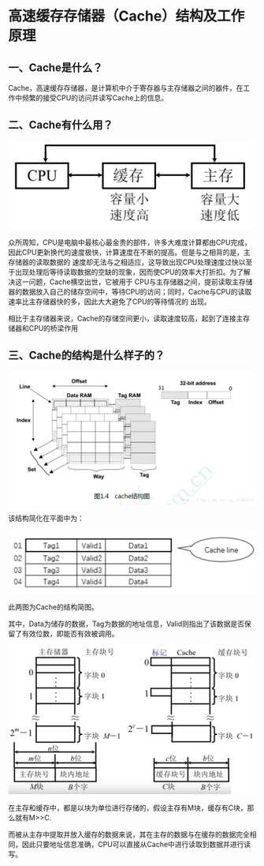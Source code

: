#  高速缓存存储器（Cache）结构及工作原理

##  一、Cache是什么？

Cache，高速缓存存储器，是计算机中介于寄存器与主存储器之间的器件，在工作中频繁的接受CPU的访问并读写Cache上的信息。

## 二、Cache有什么用？

![image](https://raw.githubusercontent.com/Dead-fisher/ichw/master/TIM%E5%9B%BE%E7%89%8720181003172429.png)

众所周知，CPU是电脑中最核心最金贵的部件，许多大难度计算都由CPU完成，因此CPU更新换代的速度极快，计算速度在不断的提高。但是与之相背的是，主存储器的读取数据的
速度却无法与之相适应，这导致出现CPU处理速度过快以至于出现处理后等待读取数据的空缺的现象，因而使CPU的效率大打折扣。为了解决这一问题，Cache横空出世，它被用于
CPU与主存储器之间，提前读取主存储器的数据放入自己的储存空间中，等待CPU的访问；同时，Cache与CPU的读取速率比主存储器快的多，因此大大避免了CPU的等待情况的
出现。

相比于主存储器来说，Cache的存储空间更小，读取速度较高，起到了连接主存储器和CPU的桥梁作用

## 三、Cache的结构是什么样子的？

![image](https://raw.githubusercontent.com/Dead-fisher/ichw/master/20171115142152426.png)

该结构简化在平面中为：

![image](https://raw.githubusercontent.com/Dead-fisher/ichw/master/TIM%E5%9B%BE%E7%89%8720181003203127.png)

此两图为Cache的结构简图。

其中，Data为储存的数据，Tag为数据的地址信息，Valid则指出了该数据是否保留了有效位数，即能否有效被调用。

![image](https://raw.githubusercontent.com/Dead-fisher/ichw/master/Inked%E4%B8%BB%E5%AD%98%E4%B8%8E%E7%BC%93%E5%AD%98_LI.jpg)

在主存和缓存中，都是以块为单位进行存储的，假设主存有M块，缓存有C块，那么就有M>>C.

而被从主存中提取并放入缓存的数据来说，其在主存的数据与在缓存的数据完全相同，因此只要地址信息准确，CPU可以直接从Cache中进行读取到数据并进行读写。

